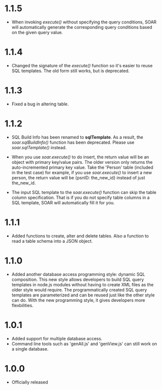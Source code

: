 1.1.5
=====

+ When invoking _execute()_ without specifying the query conditions, SOAR will automatically generate the corresponding query conditions based on the given query value.

1.1.4
=====

+ Changed the signature of the _execute()_ function so it's easier to reuse SQL templates. The old form still works, but is deprecated.

1.1.3
=====

+ Fixed a bug in altering table.

1.1.2
=====

+ SQL Build Info has been renamed to **sqlTemplate**. As a result, the _soar.sqlBuildInfo()_ function has been deprecated. Please use _soar.sqlTemplate()_ instead.

+ When you use _soar.execute()_ to do insert, the return value will be an object with primary key/value pairs. The older version only returns the auto-incremented primary key value. Take the 'Person' table (included in the test case) for example, if you use _soar.execute()_ to insert a new person, the return value will be {psnID: the_new_id} instead of just the_new_id.

+ The input SQL template to the _soar.execute()_ function can skip the table column specification. That is if you do not specify table columns in a SQL template, SOAR will automatically fill it for you.

1.1.1
=====

+ Added functions to create, alter and delete tables. Also a function to read a table schema into a JSON object.

1.1.0
=====

+ Added another database access programming style: dynamic SQL composition. This new style allows developers to build SQL query templates in node.js modules without having to create XML files as the older style would require. The programmatically created SQL query templates are parameterized and can be reused just like the other style can do. With the new programming style, it gives developers more flexbilities.

1.0.1
=====

+ Added support for multiple database access.
+ Command line tools such as 'genAll.js' and 'genView.js' can still work on a single database.

1.0.0
=====

+ Officially released
